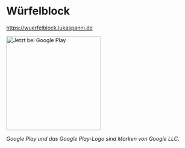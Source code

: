 # Würfelblock

https://wuerfelblock.lukaspanni.de


<a href='https://play.google.com/store/apps/details?id=de.lukaspanni.wuerfelblock&pcampaignid=pcampaignidMKT-Other-global-all-co-prtnr-py-PartBadge-Mar2515-1'><img alt='Jetzt bei Google Play' src='https://play.google.com/intl/en_us/badges/static/images/badges/de_badge_web_generic.png' width="250px"/></a>

_Google Play und das Google Play-Logo sind Marken von Google LLC._
